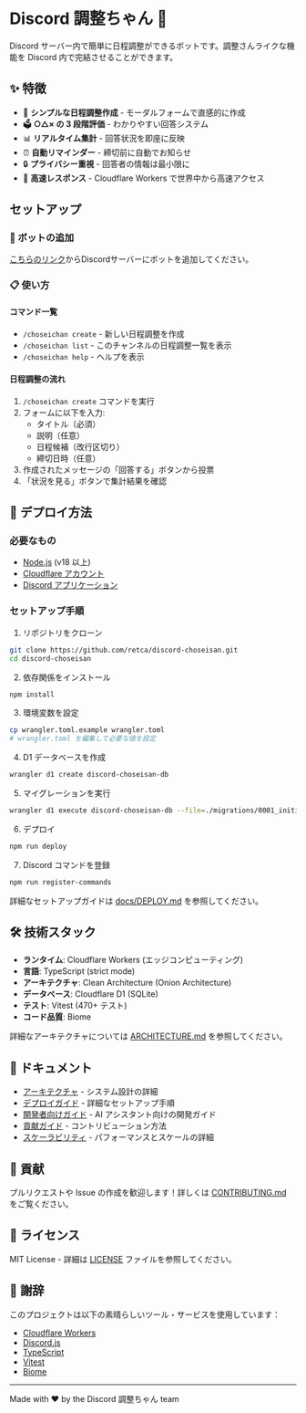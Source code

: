 # Discord 調整ちゃん 🗾

Discord サーバー内で簡単に日程調整ができるボットです。調整さんライクな機能を Discord 内で完結させることができます。

## ✨ 特徴

- 📝 **シンプルな日程調整作成** - モーダルフォームで直感的に作成
- 🗳️ **○△× の 3 段階評価** - わかりやすい回答システム
- 📊 **リアルタイム集計** - 回答状況を即座に反映
- ⏰ **自動リマインダー** - 締切前に自動でお知らせ
- 🔒 **プライバシー重視** - 回答者の情報は最小限に
- 🚀 **高速レスポンス** - Cloudflare Workers で世界中から高速アクセス

## セットアップ

### 🤖 ボットの追加

[こちらのリンク](https://discord.com/api/oauth2/authorize?client_id=1392384546560802947&permissions=2147485696&scope=bot%20applications.commands)からDiscordサーバーにボットを追加してください。

### 📋 使い方

#### コマンド一覧

- `/choseichan create` - 新しい日程調整を作成
- `/choseichan list` - このチャンネルの日程調整一覧を表示
- `/choseichan help` - ヘルプを表示

#### 日程調整の流れ

1. `/choseichan create` コマンドを実行
2. フォームに以下を入力:
   - タイトル（必須）
   - 説明（任意）
   - 日程候補（改行区切り）
   - 締切日時（任意）
3. 作成されたメッセージの「回答する」ボタンから投票
4. 「状況を見る」ボタンで集計結果を確認

## 🚀 デプロイ方法

### 必要なもの

- [Node.js](https://nodejs.org/) (v18 以上)
- [Cloudflare アカウント](https://dash.cloudflare.com/sign-up)
- [Discord アプリケーション](https://discord.com/developers/applications)

### セットアップ手順

1. リポジトリをクローン
```bash
git clone https://github.com/retca/discord-choseisan.git
cd discord-choseisan
```

2. 依存関係をインストール
```bash
npm install
```

3. 環境変数を設定
```bash
cp wrangler.toml.example wrangler.toml
# wrangler.toml を編集して必要な値を設定
```

4. D1 データベースを作成
```bash
wrangler d1 create discord-choseisan-db
```

5. マイグレーションを実行
```bash
wrangler d1 execute discord-choseisan-db --file=./migrations/0001_initial_schema.sql
```

6. デプロイ
```bash
npm run deploy
```

7. Discord コマンドを登録
```bash
npm run register-commands
```

詳細なセットアップガイドは [docs/DEPLOY.md](docs/DEPLOY.md) を参照してください。

## 🛠️ 技術スタック

- **ランタイム**: Cloudflare Workers (エッジコンピューティング)
- **言語**: TypeScript (strict mode)
- **アーキテクチャ**: Clean Architecture (Onion Architecture)
- **データベース**: Cloudflare D1 (SQLite)
- **テスト**: Vitest (470+ テスト)
- **コード品質**: Biome

詳細なアーキテクチャについては [ARCHITECTURE.md](ARCHITECTURE.md) を参照してください。

## 📖 ドキュメント

- [アーキテクチャ](ARCHITECTURE.md) - システム設計の詳細
- [デプロイガイド](docs/DEPLOY.md) - 詳細なセットアップ手順
- [開発者向けガイド](CLAUDE.md) - AI アシスタント向けの開発ガイド
- [貢献ガイド](docs/CONTRIBUTING.md) - コントリビューション方法
- [スケーラビリティ](docs/SCALABILITY.md) - パフォーマンスとスケールの詳細

## 🤝 貢献

プルリクエストや Issue の作成を歓迎します！詳しくは [CONTRIBUTING.md](docs/CONTRIBUTING.md) をご覧ください。

## 📝 ライセンス

MIT License - 詳細は [LICENSE](LICENSE) ファイルを参照してください。

## 🙏 謝辞

このプロジェクトは以下の素晴らしいツール・サービスを使用しています：

- [Cloudflare Workers](https://workers.cloudflare.com/)
- [Discord.js](https://discord.js.org/)
- [TypeScript](https://www.typescriptlang.org/)
- [Vitest](https://vitest.dev/)
- [Biome](https://biomejs.dev/)

---

Made with ❤️ by the Discord 調整ちゃん team